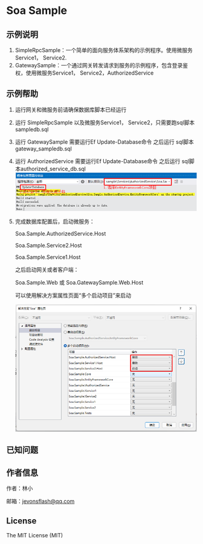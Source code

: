 # Soa Sample

## 示例说明

1. SimpleRpcSample：一个简单的面向服务体系架构的示例程序。使用微服务Service1， Service2.
2. GatewaySample：一个通过网关转发请求到服务的示例程序，包含登录鉴权，使用微服务Service1， Service2，AuthorizedService

## 示例帮助

1. 运行网关和微服务前请确保数据库脚本已经运行
2. 运行 SimpleRpcSample 以及微服务Service1， Service2，只需要跑sql脚本sampledb.sql
3. 运行 GatewaySample 需要运行Ef Update-Database命令 之后运行 sql脚本gateway_sampledb.sql
4. 运行 AuthorizedService 需要运行Ef Update-Database命令 之后运行 sql脚本authorized_service_db.sql
    ![img](https://raw.githubusercontent.com/MatoApps/Soa/master/SOA/Screenshot_12.png)
5. 完成数据库配置后，启动微服务：  

    Soa.Sample.AuthorizedService.Host

    Soa.Sample.Service2.Host

    Soa.Sample.Service1.Host

    之后启动网关或者客户端：

    Soa.Sample.Web
    或
    Soa.GatewaySample.Web.Host

    可以使用解决方案属性页面“多个启动项目”来启动

    ![img](https://raw.githubusercontent.com/MatoApps/Soa/master/SOA/Screenshot_13.png)

## 已知问题


## 作者信息

作者：林小

邮箱：jevonsflash@qq.com



## License

The MIT License (MIT)

